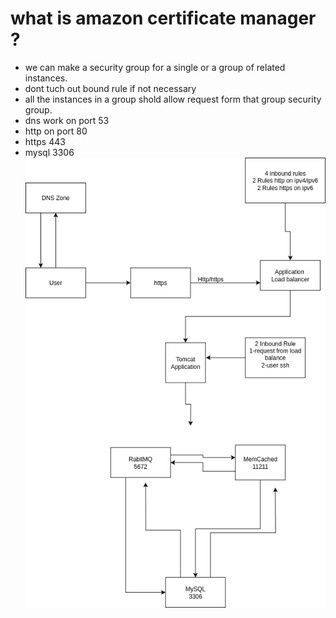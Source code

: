 # what is amazon certificate manager ?
- we can make a security group for a single or a group of related instances.
- dont tuch out bound rule if not necessary 
- all the instances in a group shold allow request form that group security group.
- dns work on port 53
- http on port 80
- https 443
- mysql 3306
![project image](./vprofile.png)